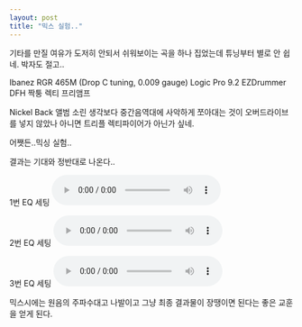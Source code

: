 ```yaml
---
layout: post
title: "믹스 실험.."
---
```


기타를 만질 여유가 도저히 안되서 쉬워보이는 곡을 하나 집었는데 튜닝부터 별로 안 쉽네. 박자도 절고..

Ibanez RGR 465M (Drop C tuning, 0.009 gauge)
Logic Pro 9.2
EZDrummer DFH
짝퉁 렉티 프리앰프

Nickel Back 앨범 소린 생각보다 중간음역대에 사악하게 쪼아대는 것이 오버드라이브를 넣지 않았나 아니면 트리플 렉티파이어가 아닌가 싶네.

어쨋든..믹싱 실험..

결과는 기대와 정반대로 나온다..

1번 EQ 세팅
<audio src="/assets/images/0a4d69e4964f31313e1bc66026950628.mp3" controls preload></audio>


2번 EQ 세팅
<audio src="/assets/images/63ec8b82ecb309607d4d88b704e46e79.mp3" controls preload></audio>


3번 EQ 세팅
<audio src="/assets/images/ff1ec83f0ce8b3b162a533b22c987d23.mp3" controls preload></audio>


믹스시에는 원음의 주파수대고 나발이고 그냥 최종 결과물이 장땡이면 된다는 좋은 교훈을 얻게 된다.

 

